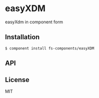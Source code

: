 
# easyXDM

  easyXdm in component form

## Installation

    $ component install fs-components/easyXDM

## API

   

## License

  MIT
